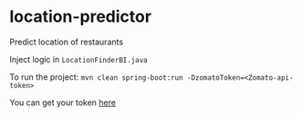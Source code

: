 # location-predictor
Predict location of restaurants

Inject logic in `LocationFinderBI.java`

To run the project:  `mvn clean spring-boot:run -DzomatoToken=<Zomato-api-token>`

You can get your token [here](https://developers.zomato.com/api)
